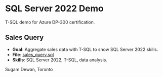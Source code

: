 # SQL Server 2022 Demo
T-SQL demo for Azure DP-300 certification.

## Sales Query
- **Goal**: Aggregate sales data with T-SQL to show SQL Server 2022 skills.
- **File**: [sales_query.sql](sales_query.sql)
- **Skills**: SQL Server 2022, T-SQL, data analysis.

Sugam Dewan, Toronto
